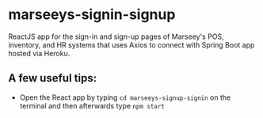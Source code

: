 # marseeys-signin-signup
ReactJS app for the sign-in and sign-up pages of Marseey's POS, inventory, and HR systems that uses Axios to connect with Spring Boot app hosted via Heroku.

## A few useful tips:
- Open the React app by typing `cd marseeys-signup-signin` on the terminal and then afterwards type `npm start`